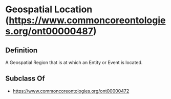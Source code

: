 # Geospatial Location (https://www.commoncoreontologies.org/ont00000487)

## Definition
A Geospatial Region that is at which an Entity or Event is located.

## Subclass Of
- https://www.commoncoreontologies.org/ont00000472


